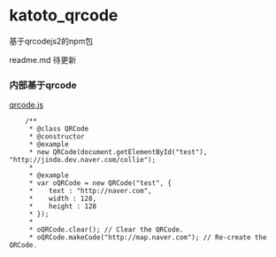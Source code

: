 # katoto_qrcode
基于qrcodejs2的npm包

readme.md 待更新

### 内部基于qrcode
[qrcode.js](https://github.com/davidshimjs/qrcodejs/)

```
	/**
	 * @class QRCode
	 * @constructor
	 * @example
	 * new QRCode(document.getElementById("test"), "http://jindo.dev.naver.com/collie");
	 *
	 * @example
	 * var oQRCode = new QRCode("test", {
	 *    text : "http://naver.com",
	 *    width : 128,
	 *    height : 128
	 * });
	 *
	 * oQRCode.clear(); // Clear the QRCode.
	 * oQRCode.makeCode("http://map.naver.com"); // Re-create the QRCode.
```

